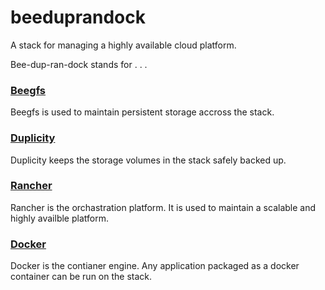 # beeduprandock
A stack for managing a highly available cloud platform.

Bee-dup-ran-dock stands for . . .

### [Beegfs](http://www.beegfs.com/)
Beegfs is used to maintain persistent storage accross the stack.
### [Duplicity](http://duplicity.nongnu.org/)
Duplicity keeps the storage volumes in the stack safely backed up.
### [Rancher](http://rancher.com/)
Rancher is the orchastration platform. It is used to maintain a scalable and highly availble platform.
### [Docker](https://www.docker.com/)
Docker is the contianer engine. Any application packaged as a docker container can be run on the stack.
